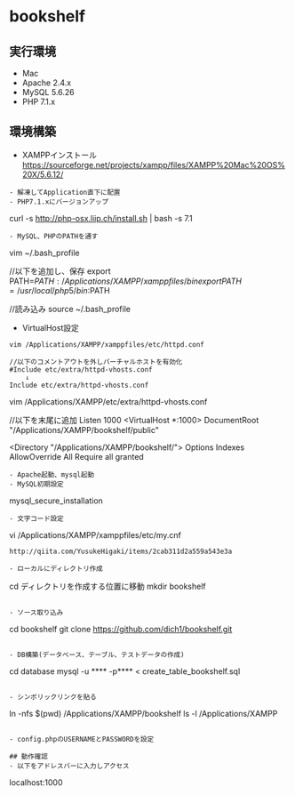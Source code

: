 # bookshelf

## 実行環境
- Mac
- Apache 2.4.x
- MySQL 5.6.26
- PHP 7.1.x

## 環境構築
- XAMPPインストール
https://sourceforge.net/projects/xampp/files/XAMPP%20Mac%20OS%20X/5.6.12/
```
- 解凍してApplication直下に配置
- PHP7.1.xにバージョンアップ
```
curl -s http://php-osx.liip.ch/install.sh | bash -s 7.1
```
- MySQL、PHPのPATHを通す
```
vim ~/.bash_profile

//以下を追加し、保存
export PATH=$PATH:/Applications/XAMPP/xamppfiles/bin
export PATH=/usr/local/php5/bin:$PATH

//読み込み
source ~/.bash_profile

- VirtualHost設定
```
vim /Applications/XAMPP/xamppfiles/etc/httpd.conf

//以下のコメントアウトを外しバーチャルホストを有効化
#Include etc/extra/httpd-vhosts.conf
    ↓
Include etc/extra/httpd-vhosts.conf

```
vim /Applications/XAMPP/etc/extra/httpd-vhosts.conf

//以下を末尾に追加
Listen 1000
<VirtualHost *:1000>
    DocumentRoot "/Applications/XAMPP/bookshelf/public"
</VirtualHost>

<Directory "/Applications/XAMPP/bookshelf/">
    Options Indexes
    AllowOverride All
    Require all granted
</Directory>
```
- Apache起動、mysql起動
- MySQL初期設定
```
mysql_secure_installation
```
- 文字コード設定
```
vi /Applications/XAMPP/xamppfiles/etc/my.cnf
```
http://qiita.com/YusukeHigaki/items/2cab311d2a559a543e3a

- ローカルにディレクトリ作成
```
cd ディレクトリを作成する位置に移動
mkdir bookshelf
```

- ソース取り込み
```
cd bookshelf
git clone https://github.com/dich1/bookshelf.git
```

- DB構築(データベース、テーブル、テストデータの作成)
```
cd database
mysql -u **** -p**** < create_table_bookshelf.sql
```

- シンボリックリンクを貼る
```
ln -nfs $(pwd) /Applications/XAMPP/bookshelf
ls -l /Applications/XAMPP
```

- config.phpのUSERNAMEとPASSWORDを設定

## 動作確認
- 以下をアドレスバーに入力しアクセス
```
localhost:1000
```

